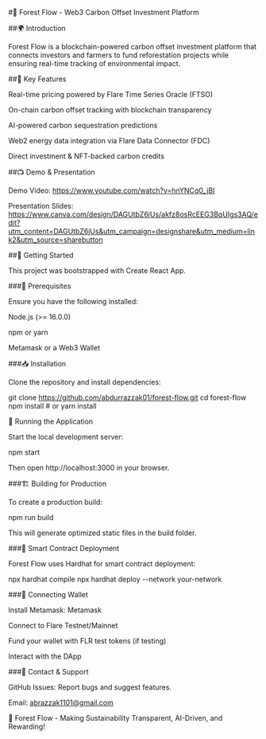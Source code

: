 

#🌱 Forest Flow - Web3 Carbon Offset Investment Platform

##🌍 Introduction

Forest Flow is a blockchain-powered carbon offset investment platform that connects investors and farmers to fund reforestation projects while ensuring real-time tracking of environmental impact.

##🔹 Key Features

Real-time pricing powered by Flare Time Series Oracle (FTSO)

On-chain carbon offset tracking with blockchain transparency

AI-powered carbon sequestration predictions

Web2 energy data integration via Flare Data Connector (FDC)

Direct investment & NFT-backed carbon credits

##📺 Demo & Presentation

Demo Video: https://www.youtube.com/watch?v=hnYNCq0_jBI

Presentation Slides: https://www.canva.com/design/DAGUtbZ6jUs/akfz8osRcEEG3BqUIgs3AQ/edit?utm_content=DAGUtbZ6jUs&utm_campaign=designshare&utm_medium=link2&utm_source=sharebutton

##🚀 Getting Started

This project was bootstrapped with Create React App.

###📌 Prerequisites

Ensure you have the following installed:

Node.js (>= 16.0.0)

npm or yarn

Metamask or a Web3 Wallet

###📥 Installation

Clone the repository and install dependencies:

  git clone https://github.com/abdurrazzak01/forest-flow.git
  cd forest-flow
  npm install  # or yarn install

🏃 Running the Application

Start the local development server:

  npm start

Then open http://localhost:3000 in your browser.

###🏗️ Building for Production

To create a production build:

  npm run build

This will generate optimized static files in the build folder.

###🔗 Smart Contract Deployment

Forest Flow uses Hardhat for smart contract deployment:

  npx hardhat compile
  npx hardhat deploy --network your-network

###🔗 Connecting Wallet

Install Metamask: Metamask

Connect to Flare Testnet/Mainnet

Fund your wallet with FLR test tokens (if testing)

Interact with the DApp



###📩 Contact & Support

GitHub Issues: Report bugs and suggest features.

Email: abrazzak1101@gmail.com



🌱 Forest Flow - Making Sustainability Transparent, AI-Driven, and Rewarding!
